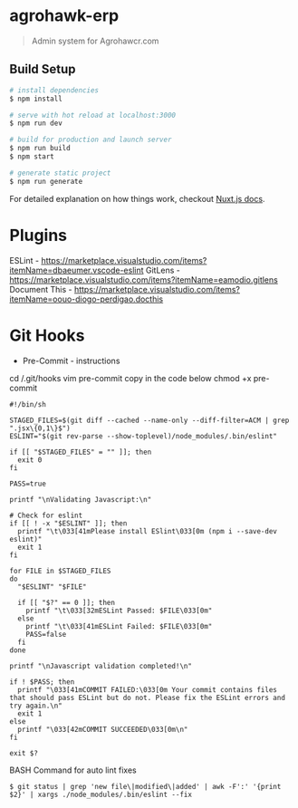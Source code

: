 # agrohawk-erp

> Admin system for Agrohawcr.com

## Build Setup

``` bash
# install dependencies
$ npm install

# serve with hot reload at localhost:3000
$ npm run dev

# build for production and launch server
$ npm run build
$ npm start

# generate static project
$ npm run generate
```

For detailed explanation on how things work, checkout [Nuxt.js docs](https://nuxtjs.org).

# Plugins
ESLint - https://marketplace.visualstudio.com/items?itemName=dbaeumer.vscode-eslint
GitLens - https://marketplace.visualstudio.com/items?itemName=eamodio.gitlens
Document This - https://marketplace.visualstudio.com/items?itemName=oouo-diogo-perdigao.docthis

# Git Hooks
- Pre-Commit - instructions

cd /.git/hooks
vim pre-commit
copy in the code below
chmod +x pre-commit

```
#!/bin/sh
 
STAGED_FILES=$(git diff --cached --name-only --diff-filter=ACM | grep ".jsx\{0,1\}$")
ESLINT="$(git rev-parse --show-toplevel)/node_modules/.bin/eslint"
 
if [[ "$STAGED_FILES" = "" ]]; then
  exit 0
fi
 
PASS=true
 
printf "\nValidating Javascript:\n"
 
# Check for eslint
if [[ ! -x "$ESLINT" ]]; then
  printf "\t\033[41mPlease install ESlint\033[0m (npm i --save-dev eslint)"
  exit 1
fi
 
for FILE in $STAGED_FILES
do
  "$ESLINT" "$FILE"
 
  if [[ "$?" == 0 ]]; then
    printf "\t\033[32mESLint Passed: $FILE\033[0m"
  else
    printf "\t\033[41mESLint Failed: $FILE\033[0m"
    PASS=false
  fi
done
 
printf "\nJavascript validation completed!\n"
 
if ! $PASS; then
  printf "\033[41mCOMMIT FAILED:\033[0m Your commit contains files that should pass ESLint but do not. Please fix the ESLint errors and try again.\n"
  exit 1
else
  printf "\033[42mCOMMIT SUCCEEDED\033[0m\n"
fi
 
exit $?
```

BASH Command for auto lint fixes

```
$ git status | grep 'new file\|modified\|added' | awk -F':' '{print $2}' | xargs ./node_modules/.bin/eslint --fix
```
